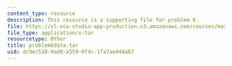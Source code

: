 ```yaml
---
content_type: resource
description: This resource is a supporting file for problem 6.
file: https://ol-ocw-studio-app-production.s3.amazonaws.com/courses/mas-622j-pattern-recognition-and-analysis-fall-2006/dc9ec5109ad8a5590f4c1fa7ae448a67_problem6data.tar
file_type: application/x-tar
resourcetype: Other
title: problem6data.tar
uid: dc9ec510-9ad8-a559-0f4c-1fa7ae448a67
---
```

